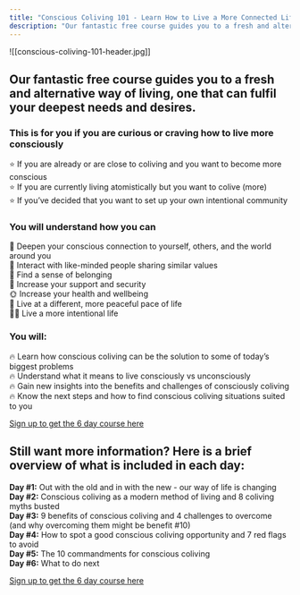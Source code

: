```yaml
---
title: "Conscious Coliving 101 - Learn How to Live a More Connected Life"
description: "Our fantastic free course guides you to a fresh and alternative way of living, one that can fulfill your deepest needs and desires."
---
```

![[conscious-coliving-101-header.jpg]]

## Our fantastic free course guides you to a fresh and alternative way of living, one that can fulfil your deepest needs and desires.

### This is for you if you are curious or craving how to live more consciously 
⭐️ If you are already or are close to coliving and you want to become more conscious <br> ⭐️  If you are currently living atomistically but you want to colive (more) <br> ⭐️  If you’ve decided that you want to set up your own intentional community

### You will understand how you can
💞 Deepen your conscious connection to yourself, others, and the world around you <br> 🙌 Interact with like-minded people sharing similar values <br> 🏡 Find a sense of belonging <br> 👭 Increase your support and security<br> 🌞 Increase your health and wellbeing<br> 🐌 Live at a different, more peaceful pace of life<br> 🧘‍♂️ Live a more intentional life

### You will:
🔥 Learn how conscious coliving can be the solution to some of today’s biggest problems<br> 🔥 Understand what it means to live consciously vs unconsciously<br> 🔥 Gain new insights into the benefits and challenges of consciously coliving<br> 🔥 Know the next steps and how to find conscious coliving situations suited to you

[Sign up to get the 6 day course here](https://1ebb0834.sibforms.com/serve/MUIFAEMNLI7kXyNKD5KccUjcoyWejikMsK__uqdgAYC1YQpABFgJ8LDvU01YLMKddnA2CXM5XjjHpR_5Beg96j8Xl5jd5COsgJWLYKxE-2WKCOcafCgQeuS3J-RksmJXbhh94kHiYTaWDvGQZ2OXctLjvg9Fk-sSM5e4nsFdlyqDxT2ZulDDgfQtgdGxuRfQD38rHOiq5NNNIUcm)

## Still want more information? Here is a brief overview of what is included in each day:
**Day #1:** Out with the old and in with the new - our way of life is changing<br>
**Day #2:** Conscious coliving as a modern method of living and 8 coliving myths busted<br>
**Day #3:** 9 benefits of conscious coliving and 4 challenges to overcome (and why overcoming them might be benefit #10)<br>
**Day #4:** How to spot a good conscious coliving opportunity and 7 red flags to avoid<br>
**Day #5:** The 10 commandments for conscious coliving<br>
**Day #6:** What to do next

[Sign up to get the 6 day course here](https://1ebb0834.sibforms.com/serve/MUIFAEMNLI7kXyNKD5KccUjcoyWejikMsK__uqdgAYC1YQpABFgJ8LDvU01YLMKddnA2CXM5XjjHpR_5Beg96j8Xl5jd5COsgJWLYKxE-2WKCOcafCgQeuS3J-RksmJXbhh94kHiYTaWDvGQZ2OXctLjvg9Fk-sSM5e4nsFdlyqDxT2ZulDDgfQtgdGxuRfQD38rHOiq5NNNIUcm)
  
